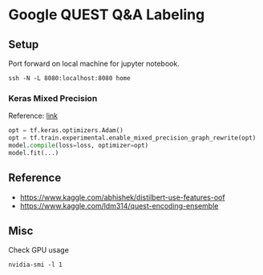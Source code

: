 # Google QUEST Q&A Labeling

## Setup

Port forward on local machine for jupyter notebook.

```
ssh -N -L 8080:localhost:8080 home
```


### Keras Mixed Precision 

Reference: [link](https://docs.nvidia.com/deeplearning/sdk/mixed-precision-training/index.html)

```python
opt = tf.keras.optimizers.Adam()
opt = tf.train.experimental.enable_mixed_precision_graph_rewrite(opt)
model.compile(loss=loss, optimizer=opt)
model.fit(...)
```

## Reference

- https://www.kaggle.com/abhishek/distilbert-use-features-oof
- https://www.kaggle.com/ldm314/quest-encoding-ensemble

## Misc

Check GPU usage

```
nvidia-smi -l 1
```
